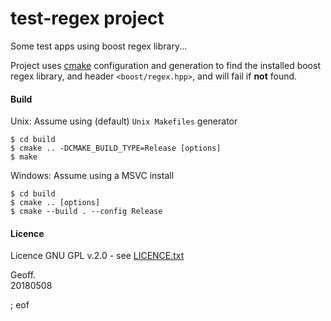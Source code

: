 # test-regex project

Some test apps using boost regex library...

Project uses [cmake](https://cmake.org/install/) configuration and generation to find the installed boost regex library, and header `<boost/regex.hpp>`, and will fail if **not** found.

#### Build

Unix: Assume using (default) `Unix Makefiles` generator

    $ cd build
    $ cmake .. -DCMAKE_BUILD_TYPE=Release [options]
    $ make
    
Windows: Assume using a MSVC install

    $ cd build
    $ cmake .. [options]
    $ cmake --build . --config Release
    

#### Licence

Licence GNU GPL v.2.0 - see [LICENCE.txt](LICENCE.txt)


Geoff.  
20180508

; eof

